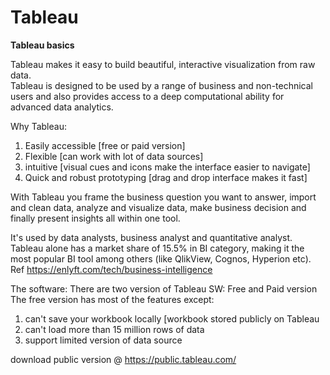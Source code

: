 # Tableau
**Tableau basics**

Tableau makes it easy to build beautiful, interactive visualization from raw data.  
Tableau is designed to be used by a range of business and non-technical users and also provides access to a deep computational ability for advanced data analytics.

Why Tableau:
1. Easily accessible [free or paid version]
2. Flexible [can work with lot of data sources]
3. intuitive [visual cues and icons make the interface easier to navigate]
4. Quick and robust prototyping [drag and drop interface makes it fast]

With Tableau you frame the business question you want to answer, import and clean data, analyze  and visualize data, make business decision and finally present insights all within one tool.

It's used by data analysts, business analyst and quantitative analyst.  
Tableau alone has a market share of 15.5% in BI category, making it the most popular BI tool among others (like QlikView, Cognos, Hyperion etc). Ref https://enlyft.com/tech/business-intelligence

The software:
There are two version of Tableau SW: Free and Paid version  
The free version has most of the features except:  
1. can't save your workbook locally [workbook stored publicly on Tableau
2. can't load more than 15 million rows of data
3. support limited version of data source

download public version @ https://public.tableau.com/
